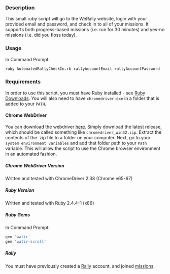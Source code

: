 
### Description
This small ruby script will go to the WeRally website, login with your provided email and password, and check in to all of your missions. It supports both progress-based missions (i.e. run for 30 minutes) and yes-no missions (i.e. did you floss today).

### Usage
In Command Prompt:

```sh
ruby AutomatedRallyCheckIn.rb rallyAccountEmail rallyAccountPassword
```

### Requirements
In order to use this script, you must have Ruby installed - see [Ruby Downloads](https://rubyinstaller.org/downloads/ "Ruby Downloads").
You will also need to have `chromedriver.exe` in a folder that is added to your `PATH`.

#### Chrome WebDriver
You can download the webdriver [here](http://chromedriver.chromium.org/downloads "here"). Simply download the latest release, which should be called something like `chromedriver_win32.zip`. Extract the contents of the .zip file to a folder on your computer. Next, go to your `system environment variables` and add that folder path to your `Path` variable. This will allow the script to use the Chrome browser environment in an automated fashion.

##### Chrome WebDriver Version
Written and tested with ChromeDriver 2.38 (Chrome v65-67)

##### Ruby Version
Written and tested with Ruby 2.4.4-1 (x86)

##### Ruby Gems
In Command Prompt:

```sh
gem 'watir'  
gem 'watir-scroll'  
```

##### Rally
You must have previously created a [Rally](https://www.werally.com "Rally") account, and joined [missions](https://www.werally.com/missions/ "missions").
